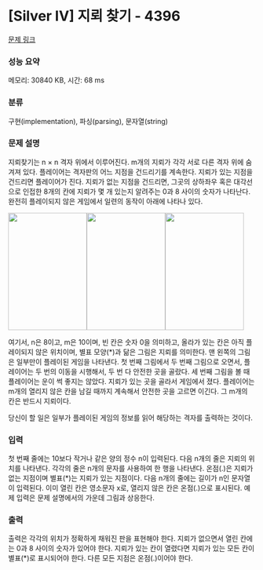 # [Silver IV] 지뢰 찾기 - 4396 

[문제 링크](https://www.acmicpc.net/problem/4396) 

### 성능 요약

메모리: 30840 KB, 시간: 68 ms

### 분류

구현(implementation), 파싱(parsing), 문자열(string)

### 문제 설명

<p>지뢰찾기는 n × n 격자 위에서 이루어진다. m개의 지뢰가 각각 서로 다른 격자 위에 숨겨져 있다. 플레이어는 격자판의 어느 지점을 건드리기를 계속한다. 지뢰가 있는 지점을 건드리면 플레이어가 진다. 지뢰가 없는 지점을 건드리면, 그곳의 상하좌우 혹은 대각선으로 인접한 8개의 칸에 지뢰가 몇 개 있는지 알려주는 0과 8 사이의 숫자가 나타난다. 완전히 플레이되지 않은 게임에서 일련의 동작이 아래에 나타나 있다.</p>

<p><img alt="" src="https://www.acmicpc.net/upload/images3/Image1.gif" style="height:239px; width:160px"><img alt="" src="https://www.acmicpc.net/upload/images3/Image2.gif" style="height:239px; width:160px"><img alt="" src="https://www.acmicpc.net/upload/images3/Image3.gif" style="height:239px; width:160px">  </p>

<p>여기서, n은 8이고, m은 10이며, 빈 칸은 숫자 0을 의미하고, 올라가 있는 칸은 아직 플레이되지 않은 위치이며, 별표 모양(*)과 닮은 그림은 지뢰를 의미한다. 맨 왼쪽의 그림은 일부만이 플레이된 게임을 나타낸다. 첫 번째 그림에서 두 번째 그림으로 오면서, 플레이어는 두 번의 이동을 시행해서, 두 번 다 안전한 곳을 골랐다. 세 번째 그림을 볼 때 플레이어는 운이 썩 좋지는 않았다. 지뢰가 있는 곳을 골라서 게임에서 졌다. 플레이어는 m개의 열리지 않은 칸을 남길 때까지 계속해서 안전한 곳을 고르면 이긴다. 그 m개의 칸은 반드시 지뢰이다.</p>

<p>당신이 할 일은 일부가 플레이된 게임의 정보를 읽어 해당하는 격자를 출력하는 것이다.</p>

### 입력 

 <p>첫 번째 줄에는 10보다 작거나 같은 양의 정수 n이 입력된다. 다음 n개의 줄은 지뢰의 위치를 나타낸다. 각각의 줄은 n개의 문자를 사용하여 한 행을 나타낸다. 온점(.)은 지뢰가 없는 지점이며 별표(*)는 지뢰가 있는 지점이다. 다음 n개의 줄에는 길이가 n인 문자열이 입력된다. 이미 열린 칸은 영소문자 x로, 열리지 않은 칸은 온점(.)으로 표시된다. 예제 입력은 문제 설명에서의 가운데 그림과 상응한다.</p>

### 출력 

 <p>출력은 각각의 위치가 정확하게 채워진 판을 표현해야 한다. 지뢰가 없으면서 열린 칸에는 0과 8 사이의 숫자가 있어야 한다. 지뢰가 있는 칸이 열렸다면 지뢰가 있는 모든 칸이 별표(*)로 표시되어야 한다. 다른 모든 지점은 온점(.)이어야 한다.</p>

